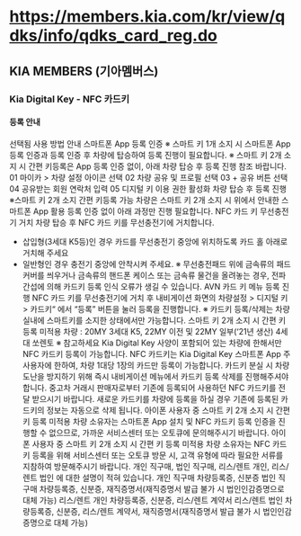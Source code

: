 # https://members.kia.com/kr/view/qdks/info/qdks_card_reg.do

## KIA MEMBERS (기아멤버스)

### Kia Digital Key - NFC 카드키

#### 등록 안내

선택됨
사용 방법 안내
스마트폰 App 등록 인증
※ 스마트 키 1개 소지 시 스마트폰 App 등록 인증과 등록 인증 후 차량에 탑승하여 등록 진행이 필요합니다.
※ 스마트 키 2개 소지 시 간편 키등록은 App 등록 인증 없이, 아래 차량 탑승 후 등록 진행 참조 바랍니다.
01 마이카 > 차량 설정 아이콘 선택
02 차량 공유 및 프로필 선택
03 + 공유 버튼 선택
04 공유받는 회원 연락처 입력
05 디지털 키 이용 권한 활성화
차량 탑승 후 등록 진행
※스마트 키 2개 소지 간편 키등록 가능 차량은 스마트 키 2개 소지 시  위에서 안내한 스마트폰 App 활용 등록 인증 없이 아래 과정만 진행 필요합니다.
NFC 카드 키 무선충전기 거치
차량 탑승 후 NFC 카드 키를 무선충전기에 거치합니다.
- 삽입형(3세대 K5등)인 경우 카드를 무선충전기 중앙에 위치하도록 카드 홀 아래로 거치해 주세요
- 일반형인 경우 충전기 중앙에 안착시켜 주세요.
※ 무선충전패드 위에 금속류의 패드 커버를 씌우거나 금속류의 핸드폰 케이스 또는
금속류 물건을 올려놓는 경우, 전파 간섭에 의해 카드키 등록 인식 오류가
생길 수 있습니다.
AVN 카드 키 메뉴 등록 진행
NFC 카드 키를 무선충전기에 거치 후 내비게이션 화면의 차량설정 > 디지털 키 > 카드키“ 에서 “등록” 버튼을
눌러 등록을 진행합니다.
※ 카드키 등록/삭제는 차량 실내에 스마트키를 소지한 상태에서만 가능합니다.
스마트 키 2개 소지 시 간편 키 등록
미적용
차량 :
20MY 3세대 K5, 22MY 이전 및 22MY 일부(‘21년 생산) 4세대 쏘렌토
※ 참고하세요
Kia Digital Key 사양이 포함되어 있는 차량에 한해서만 NFC 카드키 등록이 가능합니다.
NFC 카드키는 Kia Digital Key 스마트폰 App 주 사용자에 한하여, 차량 1대당 1장의 카드만 등록이 가능합니다.
카드키 분실 시 차량 도난을 방지하기 위해 즉시 내비게이션 메뉴에서 카드키 등록 삭제를 진행해주셔야 합니다.
중고차 거래시 판매자로부터 기존에 등록되어 사용하던 NFC 카드키를 전달 받으시기 바랍니다.
새로운 카드키를 차량에 등록을 하실 경우 기존에 등록된 카드키의 정보는 자동으로 삭제 됩니다.
아이폰 사용자 중 스마트 키 2개 소지 시 간편 키 등록 미적용 차량 소유자는 스마트폰 App 설치 및 NFC 카드키 등록 인증을 진행할 수 없으므로, 가까운 서비스센터 또는 오토큐에 문의해주시기 바랍니다.
아이폰 사용자 중 스마트 키 2개 소지 시 간편 키 등록 미적용 차량 소유자는 NFC 카드키 등록을 위해 서비스센터 또는 오토큐 방문 시, 고객 유형에 따라 필요한 서류를 지참하여 방문해주시기 바랍니다.
개인 직구매, 법인 직구매, 리스/렌트 개인, 리스/렌트 법인 에 대한 설명이 적혀 있습니다.
개인 직구매
차량등록증, 신분증
법인 직구매
차량등록증, 신분증, 재직증명서(재직증명서 발급 불가 시 법인인감증명으로 대체 가능)
리스/렌트 개인
차량등록증, 신분증, 리스/렌트 계약서
리스/렌트 법인
차량등록증, 신분증, 리스/렌트 계약서, 재직증명서(재직증명서 발급 불가 시 법인인감증명으로 대체 가능)